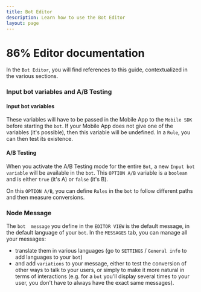 ```yaml
---
title: Bot Editor
description: Learn how to use the Bot Editor
layout: page
---
```


# 86% Editor documentation

In the `Bot Editor`, you will find references to this guide, contextualized in the various sections.

### <a name="botvar-ab"></a>Input bot variables and A/B Testing

#### Input bot variables
These variables will have to be passed in the Mobile App to the `Mobile SDK` before starting the `bot`.
If your Mobile App does not give one of the variables (it's possible), then this variable will be undefined. In a `Rule`, you can then test its existence.

#### A/B Testing
When you activate the A/B Testing mode for the entire `Bot`, a new `Input bot variable` will be available in the `bot`.
This `OPTION A/B` variable is a `boolean` and is either `true` (it's A) or `false` (it's B).

On this `OPTION A/B`, you can define `Rules` in the `bot` to follow different paths and then measure conversions.

### Node Message

The `bot  message` you define in the `EDITOR VIEW` is the default message, in the default language of your `bot`.
In the `MESSAGES` tab, you can manage all your messages:
* translate them in various languages (go to `SETTINGS` / `General info` to add languages to your `bot`)
* and add `variations` to your message, either to test the conversion of other ways to talk to your users, or simply to make it more natural in terms of interactions (e.g. for a `bot` you'll display several times to your user, you don't have to always have the exact same messages).
